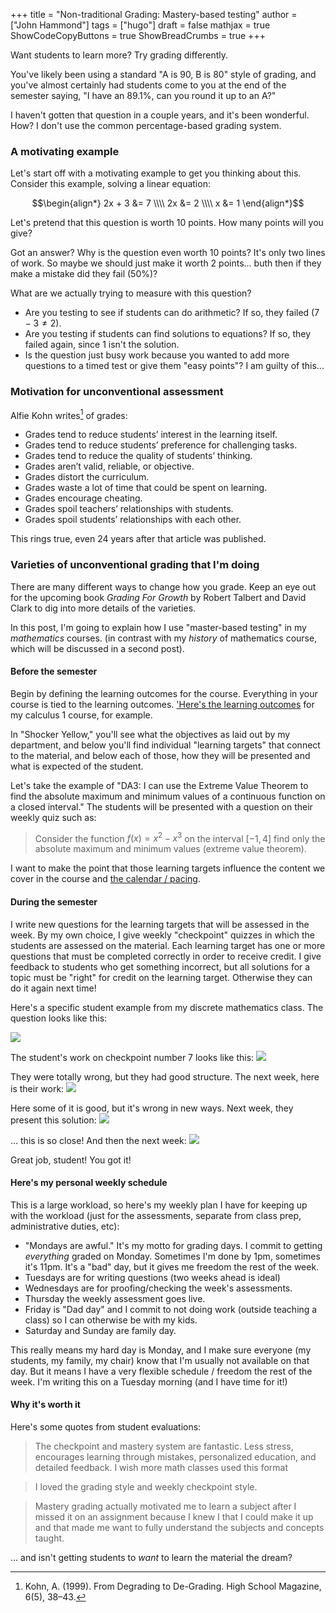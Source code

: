 +++
title = "Non-traditional Grading: Mastery-based testing"
author = ["John Hammond"]
tags = ["hugo"]
draft = false
mathjax = true
ShowCodeCopyButtons = true
ShowBreadCrumbs = true
+++

Want students to learn more? Try grading differently.
<!--more-->

You've likely been using a standard "A is 90, B is 80" style of grading, and you've almost certainly had students come to you at the end of the semester saying, "I have an 89.1%, can you round it up to an A?"

I haven't gotten that question in a couple years, and it's been wonderful.  How?  I don't use the common percentage-based grading system. 

### A motivating example

Let's start off with a motivating example to get you thinking about this.  Consider this example, solving a linear equation: 

$$\begin{align*} 2x + 3 &= 7 \\\\ 2x &= 2 \\\\ x &= 1 \end{align*}$$

Let's pretend that this question is worth 10 points.  How many points will you give? 

Got an answer? Why is the question even worth 10 points?  It's only two lines of work.  So maybe we should just make it worth 2 points... buth then if they make a mistake did they fail (50%)? 

What are we actually trying to measure with this question? 
- Are you testing to see if students can do arithmetic?  If so, they failed ($7-3 \ne 2$).
- Are you testing if students can find solutions to equations?  If so, they failed again, since 1 isn't the solution.
- Is the question just busy work because you wanted to add more questions to a timed test or give them "easy points"?   I am guilty of this...

### Motivation for unconventional assessment
Alfie Kohn writes[^1] of grades: 
- Grades tend to reduce students’ interest in the learning itself.
- Grades tend to reduce students’ preference for challenging tasks.
- Grades tend to reduce the quality of students’ thinking.
- Grades aren’t valid, reliable, or objective.
- Grades distort the curriculum.
- Grades waste a lot of time that could be spent on learning.
- Grades encourage cheating.
- Grades spoil teachers’ relationships with students.
- Grades spoil students’ relationships with each other.

[^1]: Kohn, A. (1999). From Degrading to De-Grading. High School Magazine, 6(5), 38–43.

This rings true, even 24 years after that article was published. 

### Varieties of unconventional grading that I'm doing
There are many different ways to change how you grade.  Keep an eye out for the upcoming book *Grading For Growth* by Robert Talbert and David Clark to dig into more details of the varieties.   

In this post, I'm going to explain how I use "master-based testing" in my *mathematics* courses. (in contrast with my *history* of mathematics course, which will be discussed in a second post). 

#### Before the semester
Begin by defining the learning outcomes for the course.  Everything in your course is tied to the learning outcomes.  ['Here's the learning outcomes](https://docs.google.com/document/d/1Scukc_HmvjnKtdJNzJ-sB5OxqMXjap73lMmwrHz-9sY/edit) for my calculus 1 course, for example.

In "Shocker Yellow," you'll see what the objectives as laid out by my department, and below you'll find individual "learning targets" that connect to the material, and below each of those, how they will be presented and what is expected of the student. 

Let's take the example of "DA3: I can use the Extreme Value Theorem to find the absolute maximum and minimum values of a continuous function on a closed interval."   The students will be presented with a question on their weekly quiz such as: 

> Consider the function  $f(x) = x^2 - x^3$ on the interval $[-1,4]$ find only the absolute maximum and minimum values (extreme value theorem).

I want to make the point that those learning targets influence the content we cover in the course and [the calendar / pacing](https://docs.google.com/document/d/1Ul_HA0J7XjOy4LY-MtyIRYPLZ724jka81AmCHHJ-s0w/edit#bookmark=id.yctoyj5hikul). 

#### During the semester

I write new questions for the learning targets that will be assessed in the week.  By my own choice, I give weekly "checkpoint" quizzes in which the students are assessed on the material. Each learning target has one or more questions that must be completed correctly in order to receive credit.  I give feedback to students who get something incorrect, but all solutions for a topic must be "right" for credit on the learning target.  Otherwise they can do it again next time!

Here's a specific student example from my discrete mathematics class. The question looks like this: 

![](/grading-post/LT_N3.png)

The student's work on checkpoint number 7 looks like this: 
![](/grading-post/cp7.png)

They were totally wrong, but they had good structure.  The next week, here is their work:
![](/grading-post/cp8.png)

Here some of it is good, but it's wrong in new ways. Next week, they present this solution:
![](/grading-post/cp9.png)

... this is so close!  And then the next week:
![](/grading-post/cp10.png)

Great job, student! You got it!

#### Here's my personal weekly schedule

This is a large workload, so here's my weekly plan I have for keeping up with the workload (just for the assessments, separate from class prep, administrative duties, etc):
- "Mondays are awful."  It's my motto for grading days. I commit to getting *everything* graded on Monday. Sometimes I'm done by 1pm, sometimes it's 11pm.  It's a "bad" day, but it gives me freedom the rest of the week.
- Tuesdays are for writing questions (two weeks ahead is ideal)
- Wednesdays are for proofing/checking the week's assessments.
- Thursday the weekly assessment goes live.
- Friday is "Dad day" and I commit to not doing work (outside teaching a class) so I can otherwise be with my kids.
- Saturday and Sunday are family day. 

This really means my hard day is Monday, and I make sure everyone (my students, my family, my chair) know that I'm usually not available on that day.  But it means I have a very flexible schedule / freedom the rest of the week. I'm writing this on a Tuesday morning (and I have time for it!)

#### Why it's worth it

Here's some quotes from student evaluations:  

>The checkpoint and mastery system are fantastic. Less stress, encourages learning through mistakes, personalized education, and detailed feedback. I wish more math classes used this format

>I loved the grading style and weekly checkpoint style.

>Mastery grading actually motivated me to learn a subject after I missed it on an assignment because I knew I that I could make it up and that made me want to fully understand the subjects and concepts taught.

... and isn't getting students to *want* to learn the material the dream? 






